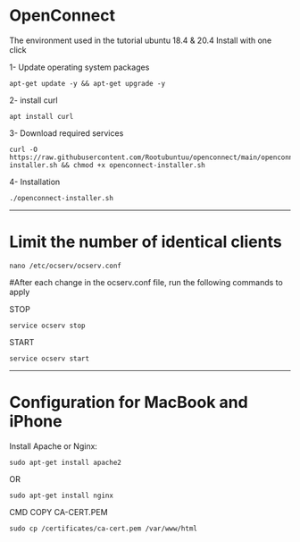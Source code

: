 # OpenConnect
The environment used in the tutorial ubuntu 18.4 & 20.4
Install with one click

1- Update operating system packages 

```
apt-get update -y && apt-get upgrade -y
```
2- install curl 

```
apt install curl
```
3- Download required services

```
curl -O https://raw.githubusercontent.com/Rootubuntuu/openconnect/main/openconnect-installer.sh && chmod +x openconnect-installer.sh
```
4- Installation

```
./openconnect-installer.sh
```
______________________________________________________________________________________________________________________________________________
# Limit the number of identical clients

```
nano /etc/ocserv/ocserv.conf
```

#After each change in the ocserv.conf file, run the following commands to apply

STOP
```
service ocserv stop
```

START
```
service ocserv start
```

______________________________________________________________________________________________________________________________________________
# Configuration for MacBook and iPhone

Install Apache or Nginx: 
```
sudo apt-get install apache2
```
OR

```
sudo apt-get install nginx
```

CMD COPY CA-CERT.PEM

```
sudo cp /certificates/ca-cert.pem /var/www/html
```
